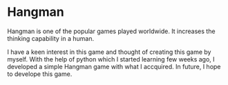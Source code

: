 # Hangman

Hangman is one of the popular games played worldwide.
It increases the thinking capability in a human.

I have a keen interest in this game and thought of creating this game by myself.
With the help of python which I started learning few weeks ago, I developed a simple Hangman game with what I accquired.
In future, I hope to develope this game.
